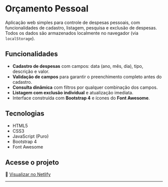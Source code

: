 # Orçamento Pessoal

Aplicação web simples para controle de despesas pessoais, com funcionalidades de cadastro, listagem, pesquisa e exclusão de despesas. Todos os dados são armazenados localmente no navegador (via `localStorage`).

## Funcionalidades

- **Cadastro de despesas** com campos: data (ano, mês, dia), tipo, descrição e valor.
- **Validação de campos** para garantir o preenchimento completo antes do cadastro.
- **Consulta dinâmica** com filtros por qualquer combinação dos campos.
- **Listagem com exclusão individual** e atualização imediata.
- Interface construída com **Bootstrap 4** e ícones do **Font Awesome**.

## Tecnologias

- HTML5
- CSS3
- JavaScript (Puro)
- Bootstrap 4
- Font Awesome

## Acesse o projeto

🔗 [Visualizar no Netlify](https://orcamento-pessoal-viola.netlify.app/)

---